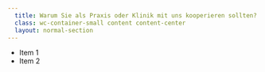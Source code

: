 ```yaml
---
  title: Warum Sie als Praxis oder Klinik mit uns kooperieren sollten?
  class: wc-container-small content content-center
  layout: normal-section
---
```

* Item 1
* Item 2